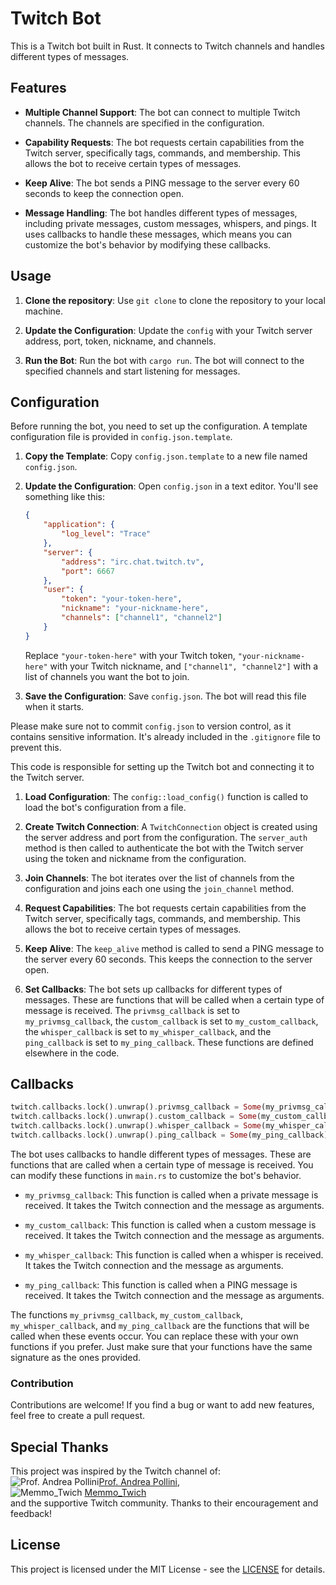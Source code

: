 # Twitch Bot

This is a Twitch bot built in Rust. It connects to Twitch channels and handles different types of messages.

## Features

- **Multiple Channel Support**: The bot can connect to multiple Twitch channels. The channels are specified in the configuration.

- **Capability Requests**: The bot requests certain capabilities from the Twitch server, specifically tags, commands, and membership. This allows the bot to receive certain types of messages.

- **Keep Alive**: The bot sends a PING message to the server every 60 seconds to keep the connection open.

- **Message Handling**: The bot handles different types of messages, including private messages, custom messages, whispers, and pings. It uses callbacks to handle these messages, which means you can customize the bot's behavior by modifying these callbacks.

## Usage

1. **Clone the repository**: Use `git clone` to clone the repository to your local machine.

2. **Update the Configuration**: Update the `config` with your Twitch server address, port, token, nickname, and channels.

3. **Run the Bot**: Run the bot with `cargo run`. The bot will connect to the specified channels and start listening for messages.

## Configuration

Before running the bot, you need to set up the configuration. A template configuration file is provided in `config.json.template`.

1. **Copy the Template**: Copy `config.json.template` to a new file named `config.json`.

2. **Update the Configuration**: Open `config.json` in a text editor. You'll see something like this:

    ```json
    {
        "application": {
            "log_level": "Trace"
        },
        "server": {
            "address": "irc.chat.twitch.tv",
            "port": 6667
        },
        "user": {
            "token": "your-token-here",
            "nickname": "your-nickname-here",
            "channels": ["channel1", "channel2"]
        }
    }
    ```

    Replace `"your-token-here"` with your Twitch token, `"your-nickname-here"` with your Twitch nickname, and `["channel1", "channel2"]` with a list of channels you want the bot to join.

3. **Save the Configuration**: Save `config.json`. The bot will read this file when it starts.

Please make sure not to commit `config.json` to version control, as it contains sensitive information. It's already included in the `.gitignore` file to prevent this.

This code is responsible for setting up the Twitch bot and connecting it to the Twitch server.

1. **Load Configuration**: The `config::load_config()` function is called to load the bot's configuration from a file.

2. **Create Twitch Connection**: A `TwitchConnection` object is created using the server address and port from the configuration. The `server_auth` method is then called to authenticate the bot with the Twitch server using the token and nickname from the configuration.

3. **Join Channels**: The bot iterates over the list of channels from the configuration and joins each one using the `join_channel` method.

4. **Request Capabilities**: The bot requests certain capabilities from the Twitch server, specifically tags, commands, and membership. This allows the bot to receive certain types of messages.

5. **Keep Alive**: The `keep_alive` method is called to send a PING message to the server every 60 seconds. This keeps the connection to the server open.

6. **Set Callbacks**: The bot sets up callbacks for different types of messages. These are functions that will be called when a certain type of message is received. The `privmsg_callback` is set to `my_privmsg_callback`, the `custom_callback` is set to `my_custom_callback`, the `whisper_callback` is set to `my_whisper_callback`, and the `ping_callback` is set to `my_ping_callback`. These functions are defined elsewhere in the code.

## Callbacks

```rust
twitch.callbacks.lock().unwrap().privmsg_callback = Some(my_privmsg_callback);
twitch.callbacks.lock().unwrap().custom_callback = Some(my_custom_callback);
twitch.callbacks.lock().unwrap().whisper_callback = Some(my_whisper_callback);
twitch.callbacks.lock().unwrap().ping_callback = Some(my_ping_callback);
```

The bot uses callbacks to handle different types of messages. These are functions that are called when a certain type of message is received. You can modify these functions in `main.rs` to customize the bot's behavior.

- `my_privmsg_callback`: This function is called when a private message is received. It takes the Twitch connection and the message as arguments.

- `my_custom_callback`: This function is called when a custom message is received. It takes the Twitch connection and the message as arguments.

- `my_whisper_callback`: This function is called when a whisper is received. It takes the Twitch connection and the message as arguments.

- `my_ping_callback`: This function is called when a PING message is received. It takes the Twitch connection and the message as arguments.


The functions `my_privmsg_callback`, `my_custom_callback`, `my_whisper_callback`, and `my_ping_callback` are the functions that will be called when these events occur. You can replace these with your own functions if you prefer. Just make sure that your functions have the same signature as the ones provided.

### Contribution
Contributions are welcome! If you find a bug or want to add new features, feel free to create a pull request.

## Special Thanks

This project was inspired by the Twitch channel of:\
![Prof. Andrea Pollini](https://static-cdn.jtvnw.net/jtv_user_pictures/b4199595-d595-4788-9f04-f4aa370e902a-profile_image-70x70.png)[Prof. Andrea Pollini](https://www.twitch.tv/profandreapollini),\
![Memmo_Twich](https://static-cdn.jtvnw.net/jtv_user_pictures/93321124-9685-4bf5-9abd-85967497553f-profile_image-70x70.png)
[Memmo_Twich](https://www.twitch.tv/memmo_twitch)\
and  the supportive Twitch community. Thanks to their encouragement and feedback!



## License

This project is licensed under the MIT License - see the [LICENSE](https://www.mit.edu/~amini/LICENSE.md) for details.
